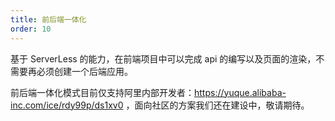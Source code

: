 ```yaml
---
title: 前后端一体化
order: 10
---
```


基于 ServerLess 的能力，在前端项目中可以完成 api 的编写以及页面的渲染，不需要再必须创建一个后端应用。

前后端一体化模式目前仅支持阿里内部开发者：https://yuque.alibaba-inc.com/ice/rdy99p/ds1xv0 ，面向社区的方案我们还在建设中，敬请期待。
